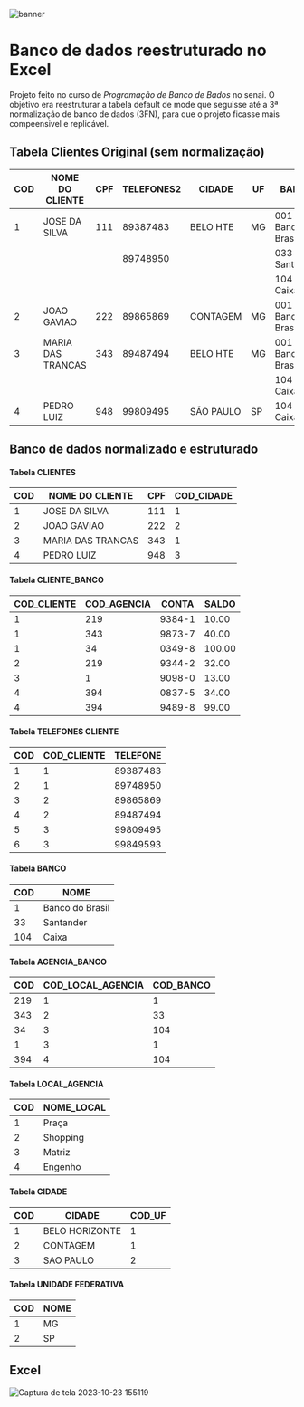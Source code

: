 ![banner](https://github.com/guizen-dev/banco_excel_bd/assets/94479811/14b09c1f-09c4-4c0d-a654-1086b5f8e7ae)

# Banco de dados reestruturado no Excel
Projeto feito no curso de *Programação de Banco de Bados* no senai. O objetivo era reestruturar a tabela default de mode que seguisse até a 3ª normalização de banco de dados (3FN), para que o projeto ficasse mais compeensivel e replicável.

## Tabela Clientes Original (sem normalização)
| COD | NOME DO CLIENTE     | CPF | TELEFONES2 | CIDADE     | UF | BANCO                   | AGENCIA          | CONTA     | SALDO  |
|-----|----------------------|-----|------------|------------|---|-------------------------|------------------|----------|--------|
| 1   | JOSE DA SILVA       | 111 | 89387483   | BELO HTE   | MG| 001 - Banco do Brasil  | 0219 - Praça    | 9384-1   | 10,00  |
|     |                    |     | 89748950   |            |   | 033 - Santander        | 0343 - Shopping | 9873-7   | 40,00  |
|     |                    |     |            |            |   | 104 - Caixa            | 0034 - Matriz   | 0349-8   | 100,00 |
| 2   | JOAO GAVIAO         | 222 | 89865869   | CONTAGEM   | MG| 001 - Banco do Brasil  | 0219 - Praça    | 9344-2   | 32,00  |
| 3   | MARIA DAS TRANCAS   | 343 | 89487494   | BELO HTE   | MG| 001 - Banco do Brasil  | 0001 - Matriz   | 9098-0   | 13,00  |
|     |                    |     |            |            |   | 104 - Caixa            | 0394 - Engenho  | 0837-5   | 34,00  |
| 4   | PEDRO LUIZ          | 948 | 99809495   | SÃO PAULO  | SP| 104 - Caixa            | 0394 - Engenho  | 9489-8   | 99,00  |


## Banco de dados normalizado e estruturado

#### Tabela CLIENTES

| COD | NOME DO CLIENTE     | CPF | COD_CIDADE |
|-----|----------------------|-----|------------|
| 1   | JOSE DA SILVA       | 111 | 1          |
| 2   | JOAO GAVIAO         | 222 | 2          |
| 3   | MARIA DAS TRANCAS   | 343 | 1          |
| 4   | PEDRO LUIZ          | 948 | 3          |

#### Tabela CLIENTE_BANCO

| COD_CLIENTE | COD_AGENCIA | CONTA    | SALDO  |
|------------|------------|---------|--------|
| 1          | 219        | 9384-1  | 10.00  |
| 1          | 343        | 9873-7  | 40.00  |
| 1          | 34         | 0349-8  | 100.00 |
| 2          | 219        | 9344-2  | 32.00  |
| 3          | 1          | 9098-0  | 13.00  |
| 4          | 394        | 0837-5  | 34.00  |
| 4          | 394        | 9489-8  | 99.00  |

#### Tabela TELEFONES CLIENTE

| COD | COD_CLIENTE | TELEFONE |
|-----|------------|----------|
| 1   | 1          | 89387483 |
| 2   | 1          | 89748950 |
| 3   | 2          | 89865869 |
| 4   | 2          | 89487494 |
| 5   | 3          | 99809495 |
| 6   | 3          | 99849593 |

#### Tabela BANCO

| COD | NOME            |
|-----|-----------------|
| 1   | Banco do Brasil |
| 33  | Santander       |
| 104 | Caixa           |

#### Tabela AGENCIA_BANCO

| COD   | COD_LOCAL_AGENCIA | COD_BANCO |
|-------|-------------------|-----------|
| 219   | 1                 | 1         |
| 343   | 2                 | 33        |
| 34    | 3                 | 104       |
| 1     | 3                 | 1         |
| 394   | 4                 | 104       |

#### Tabela LOCAL_AGENCIA

| COD | NOME_LOCAL |
|-----|------------|
| 1   | Praça      |
| 2   | Shopping   |
| 3   | Matriz     |
| 4   | Engenho    |

#### Tabela CIDADE

| COD | CIDADE          | COD_UF |
|-----|-----------------|--------|
| 1   | BELO HORIZONTE  | 1      |
| 2   | CONTAGEM        | 1      |
| 3   | SAO PAULO       | 2      |

#### Tabela UNIDADE FEDERATIVA

| COD | NOME |
|-----|------|
| 1   | MG   |
| 2   | SP   |

## Excel
![Captura de tela 2023-10-23 155119](https://github.com/guizen-dev/banco_excel_bd/assets/94479811/64c39f5f-579c-430f-bc77-bd6c637183f9)

